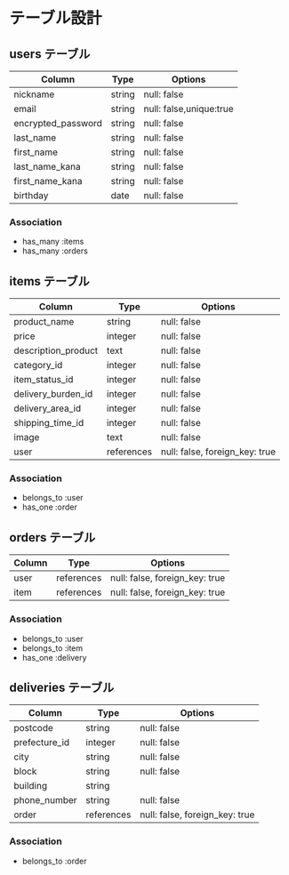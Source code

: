 # テーブル設計

## users テーブル

| Column               | Type    | Options                 |
| -------------------- | ------- | ----------------------- |
| nickname             | string  | null: false             |
| email                | string  | null: false,unique:true |
| encrypted_password   | string  | null: false             |
| last_name            | string  | null: false             |
| first_name           | string  | null: false             |
| last_name_kana       | string  | null: false             |
| first_name_kana      | string  | null: false             |
| birthday             | date    | null: false             |

### Association

- has_many :items
- has_many :orders

## items テーブル

| Column              | Type          | Options                        |
| ------------------- |  ------------ | ------------------------------ |
| product_name        | string        | null: false                    |
| price               | integer       | null: false                    |
| description_product | text          | null: false                    |
| category_id         | integer       | null: false                    |
| item_status_id      | integer       | null: false                    |
| delivery_burden_id  | integer       | null: false                    |
| delivery_area_id    | integer       | null: false                    |
| shipping_time_id    | integer       | null: false                    |
| image               | text          | null: false                    |
| user                | references    | null: false, foreign_key: true |

### Association

- belongs_to :user
- has_one :order


## orders テーブル

| Column   | Type        | Options                        |
| -------- | ----------- | ------------------------------ |
| user     | references  | null: false, foreign_key: true |
| item     | references  | null: false, foreign_key: true |

### Association

- belongs_to :user
- belongs_to :item
- has_one :delivery


## deliveries テーブル

| Column          | Type        | Options                        |
| --------------- | ----------- | ------------------------------ |
| postcode        | string      | null: false                    |
| prefecture_id   | integer     | null: false                    |
| city            | string      | null: false                    |
| block           | string      | null: false                    |
| building        | string      |                                |
| phone_number    | string      | null: false                    |
| order           | references  | null: false, foreign_key: true |

### Association

- belongs_to :order